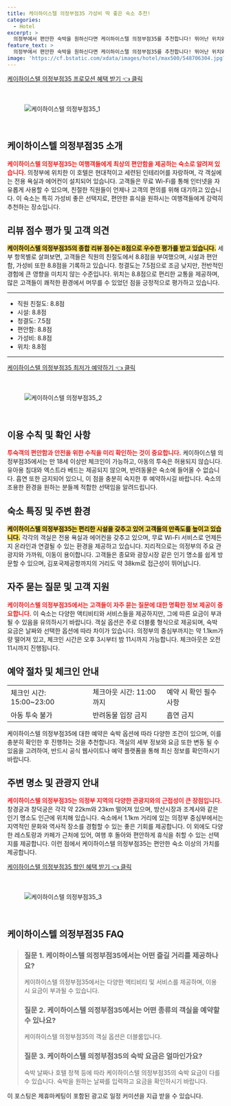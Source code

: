 ```yaml
---
title: 케이하이스텔 의정부점35 가성비 딱 좋은 숙소 추천!
categories:
  - Hotel
excerpt: >
  의정부에서 편안한 숙박을 원하신다면 케이하이스텔 의정부점35를 추천합니다! 뛰어난 위치와 가성비 친절한 서비스로 높은 점수를 받은 이 숙소에서 특별한 시간을 가져보세요. 예약은 필수!
feature_text: >
  의정부에서 편안한 숙박을 원하신다면 케이하이스텔 의정부점35를 추천합니다! 뛰어난 위치와 가성비 친절한 서비스로 높은 점수를 받은 이 숙소에서 특별한 시간을 가져보세요. 예약은 필수!
image: 'https://cf.bstatic.com/xdata/images/hotel/max500/548706304.jpg?k=165e5524ce0d8d6c4f6e41f21b05076dacbb01101433ee1ca9178ff9fd12b2d1&o=&hp=1'
---
```


<p><a class="modoo-button" href="https://tinyurl.com/25vlpc6x" rel="nofollow noopener">케이하이스텔 의정부점35 프로모션 혜택 받기 👈 클릭</a></p><br/>
<figure class="image"><img alt="케이하이스텔 의정부점35_1" src="https://cf.bstatic.com/xdata/images/hotel/max1024x768/548706309.jpg?k=0c1e771aea4b9a4f16c193aedc05b25370cbeafde9fc0e7b3cf40eb19f553a10&amp;o=&amp;hp=1"/></figure><br/>

<h2 id="호텔_소개">케이하이스텔 의정부점35 소개</h2>
<p><b><span style="color: #ee2323;">케이하이스텔 의정부점35는 여행객들에게 최상의 편안함을 제공하는 숙소로 알려져 있습니다.</span></b> 의정부에 위치한 이 호텔은 현대적이고 세련된 인테리어를 자랑하며, 각 객실에는 전용 욕실과 에어컨이 설치되어 있습니다. 고객들은 무료 Wi-Fi를 통해 인터넷을 자유롭게 사용할 수 있으며, 친절한 직원들이 언제나 고객의 편의를 위해 대기하고 있습니다. 이 숙소는 특히 가성비 좋은 선택지로, 편안한 휴식을 원하시는 여행객들에게 강력히 추천하는 장소입니다.</p>
<h2 id="리뷰_점수_평가">리뷰 점수 평가 및 고객 의견</h2>
<p><b><span style="background-color: #ffe066;">케이하이스텔 의정부점35의 종합 리뷰 점수는 8점으로 우수한 평가를 받고 있습니다.</span></b> 세부 항목별로 살펴보면, 고객들은 직원의 친절도에서 8.8점을 부여했으며, 시설과 편안함, 가성비 또한 8.8점을 기록하고 있습니다. 청결도는 7.5점으로 조금 낮지만, 전반적인 경험에 큰 영향을 미치지 않는 수준입니다. 위치는 8.8점으로 편리한 교통을 제공하며, 많은 고객들이 쾌적한 환경에서 머무를 수 있었던 점을 긍정적으로 평가하고 있습니다.</p>
<hr/>
<ul>
<li>직원 친절도: 8.8점</li>
<li>시설: 8.8점</li>
<li>청결도: 7.5점</li>
<li>편안함: 8.8점</li>
<li>가성비: 8.8점</li>
<li>위치: 8.8점</li>
</ul>
<hr/>
<p><a class="modoo-button" href="https://tinyurl.com/25vlpc6x" rel="nofollow noopener">케이하이스텔 의정부점35 최저가 예약하기 👈 클릭</a></p><br/>
<figure class="image"><img alt="케이하이스텔 의정부점35_2" src="https://cf.bstatic.com/xdata/images/hotel/max500/548706304.jpg?k=165e5524ce0d8d6c4f6e41f21b05076dacbb01101433ee1ca9178ff9fd12b2d1&amp;o=&amp;hp=1"/></figure><br/>
<h2 id="이용_수칙">이용 수칙 및 확인 사항</h2>
<p><b><span style="color: #ee2323;">투숙객의 편안함과 안전을 위한 수칙을 미리 확인하는 것이 중요합니다.</span></b> 케이하이스텔 의정부점35에서는 만 18세 이상만 체크인이 가능하고, 아동의 투숙은 허용되지 않습니다. 유아용 침대와 엑스트라 베드는 제공되지 않으며, 반려동물은 숙소에 들어올 수 없습니다. 흡연 또한 금지되어 있으니, 이 점을 충분히 숙지한 후 예약하시길 바랍니다. 숙소의 조용한 환경을 원하는 분들께 적합한 선택임을 알려드립니다.</p>
<h2 id="숙소_특징">숙소 특징 및 주변 환경</h2>
<p><b><span style="background-color: #ffe066;">케이하이스텔 의정부점35는 편리한 시설을 갖추고 있어 고객들의 만족도를 높이고 있습니다.</span></b> 각각의 객실은 전용 욕실과 에어컨을 갖추고 있으며, 무료 Wi-Fi 서비스로 언제든지 온라인과 연결될 수 있는 환경을 제공하고 있습니다. 지리적으로는 의정부의 주요 관광지와 가까워, 이동이 용이합니다. 고객들은 종묘와 광장시장 같은 인기 명소를 쉽게 방문할 수 있으며, 김포국제공항까지의 거리도 약 38km로 접근성이 뛰어납니다.</p>
<h2 id="자주_묻는_질문">자주 묻는 질문 및 고객 지원</h2>
<p><b><span style="color: #ee2323;">케이하이스텔 의정부점35에서는 고객들이 자주 묻는 질문에 대한 명확한 정보 제공이 중요합니다.</span></b> 이 숙소는 다양한 액티비티와 서비스들을 제공하지만, 그에 따른 요금이 부과될 수 있음을 유의하시기 바랍니다. 객실 옵션은 주로 더블룸 형식으로 제공되며, 숙박 요금은 날짜와 선택한 옵션에 따라 차이가 있습니다. 의정부의 중심부까지는 약 1.1km가량 떨어져 있고, 체크인 시간은 오후 3시부터 밤 11시까지 가능합니다. 체크아웃은 오전 11시까지 진행됩니다.</p>
<h2 id="예약_안내">예약 절차 및 체크인 안내</h2>
<table>
<tr>
<td>체크인 시간: 15:00~23:00</td>
<td>체크아웃 시간: 11:00까지</td>
<td>예약 시 확인 필수사항</td>
</tr>
<tr>
<td>아동 투숙 불가</td>
<td>반려동물 입장 금지</td>
<td>흡연 금지</td>
</tr>
</table>
<p>케이하이스텔 의정부점35에 대한 예약은 숙박 옵션에 따라 다양한 조건이 있으며, 이를 충분히 확인한 후 진행하는 것을 추천합니다. 객실의 세부 정보와 요금 또한 변동 될 수 있음을 고려하여, 반드시 공식 웹사이트나 예약 플랫폼을 통해 최신 정보를 확인하시기 바랍니다.</p>
<h2 id="주변_명소">주변 명소 및 관광지 안내</h2>
<p><b><span style="color: #ee2323;">케이하이스텔 의정부점35는 의정부 지역의 다양한 관광지와의 근접성이 큰 장점입니다.</span></b> 창경궁과 창덕궁은 각각 약 22km와 23km 떨어져 있으며, 방산시장과 조계사와 같은 인기 명소도 인근에 위치해 있습니다. 숙소에서 1.1km 거리에 있는 의정부 중심부에서는 지역적인 문화와 역사적 장소를 경험할 수 있는 좋은 기회를 제공합니다. 이 외에도 다양한 레스토랑과 카페가 근처에 있어, 여행 후 돌아와 편안하게 휴식을 취할 수 있는 선택지를 제공합니다. 이런 점에서 케이하이스텔 의정부점35는 편안한 숙소 이상의 가치를 제공합니다.</p>

<p><a class="modoo-button" href="https://tinyurl.com/25vlpc6x" rel="nofollow noopener">케이하이스텔 의정부점35 할인 혜택 받기 👈 클릭</a></p><br>

<figure class="image"><img src="https://cf.bstatic.com/xdata/images/hotel/max500/548706326.jpg?k=86a985da6be87ce14688fe358b964647af2d01619a8357174b0b004bb5c7a313&o=&hp=1" alt="케이하이스텔 의정부점35_3"></figure><br>
<h2 id="케이하이스텔 의정부점35_FAQ">케이하이스텔 의정부점35 FAQ</h2>
<div itemscope="" itemtype="https://schema.org/FAQPage"> 
<blockquote> 
<div itemscope="" itemprop="mainEntity" itemtype="https://schema.org/Question"> 
<h3 id="질문_1" itemprop="name">질문 1. 케이하이스텔 의정부점35에서는 어떤 즐길 거리를 제공하나요?</h3> 
<div itemscope="" itemprop="acceptedAnswer" itemtype="https://schema.org/Answer"> 
<span itemprop="text"> 
<p>케이하이스텔 의정부점35에서는 다양한 액티비티 및 서비스를 제공하며, 이용 시 요금이 부과될 수 있습니다.</p> 
</span> 
</div> 
</div> 

<div itemscope="" itemprop="mainEntity" itemtype="https://schema.org/Question"> 
<h3 id="질문_2" itemprop="name">질문 2. 케이하이스텔 의정부점35에서는 어떤 종류의 객실을 예약할 수 있나요?</h3> 
<div itemscope="" itemprop="acceptedAnswer" itemtype="https://schema.org/Answer"> 
<span itemprop="text"> 
<p>케이하이스텔 의정부점35의 객실 옵션은 더블룸입니다.</p> 
</span> 
</div> 
</div> 

<div itemscope="" itemprop="mainEntity" itemtype="https://schema.org/Question"> 
<h3 id="질문_3" itemprop="name">질문 3. 케이하이스텔 의정부점35의 숙박 요금은 얼마인가요?</h3> 
<div itemscope="" itemprop="acceptedAnswer" itemtype="https://schema.org/Answer"> 
<span itemprop="text"> 
<p>숙박 날짜나 호텔 정책 등에 따라 케이하이스텔 의정부점35의 숙박 요금이 다를 수 있습니다. 숙박을 원하는 날짜를 입력하고 요금을 확인하시기 바랍니다.</p> 
</span> 
</div> 
</div> 
</blockquote> 
</div><p>이 포스팅은 제휴마케팅이 포함된 광고로 일정 커미션을 지급 받을 수 있습니다.</p>

